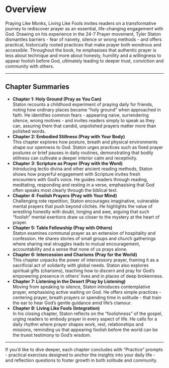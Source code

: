 # Overview

Praying Like Monks, Living Like Fools invites readers on a transformative journey to rediscover prayer as an essential, life-changing engagement with God. Drawing on his experience in the 24-7 Prayer movement, Tyler Staton dismantles barriers - fear of naivety, silence or wrong methods - and offers practical, historically rooted practices that make prayer both wondrous and accessible. Throughout the book, he emphasises that authentic prayer is less about technique and more about honesty, humility and a willingness to appear foolish before God, ultimately leading to deeper trust, conviction and community with others.

---

## Chapter Summaries

-   **Chapter 1: Holy Ground (Pray as You Can)**  
     Staton recounts a childhood experiment of praying daily for friends, noting how ordinary places became “holy ground” when approached in faith. He identifies common fears - appearing naive, surrendering silence, wrong motives - and invites readers simply to speak as they can, assuring them that candid, unpolished prayers matter more than polished words.
-   **Chapter 2: Embodied Stillness (Pray with Your Body)**  
     This chapter explores how posture, breath and physical environments shape our openness to God. Staton urges practices such as fixed prayer postures or brief pauses in daily routines, demonstrating that bodily stillness can cultivate a deeper interior calm and receptivity.
-   **Chapter 3: Scripture as Prayer (Pray with the Word)**  
     Introducing lectio divina and other ancient reading methods, Staton shows how prayerful engagement with Scripture invites fresh encounters with God’s voice. He guides readers through reading, meditating, responding and resting in a verse, emphasising that God often speaks most clearly through the biblical text.
-   **Chapter 4: Foolish Prayers (Pray with Your Mind)**  
     Challenging rote repetition, Staton encourages imaginative, vulnerable mental prayers that push beyond clichés. He highlights the value of wrestling honestly with doubt, longing and awe, arguing that such “foolish” mental exertions draw us closer to the mystery at the heart of prayer.
-   **Chapter 5: Table Fellowship (Pray with Others)**  
     Staton examines communal prayer as an extension of hospitality and confession. He shares stories of small groups and church gatherings where sharing real struggles leads to mutual encouragement, accountability and a sense that none of us prays alone.
-   **Chapter 6: Intercession and Charisms (Pray for the World)**  
     This chapter unpacks the power of intercessory prayer, framing it as a sacrificial act of solidarity with global needs. Staton also explores spiritual gifts (charisms), teaching how to discern and pray for God’s empowering presence in others’ lives and in places of deep brokenness.
-   **Chapter 7: Listening in the Desert (Pray by Listening)**  
     Moving from speaking to silence, Staton introduces contemplative prayer, emphasising active waiting on God. He offers simple practices - centering prayer, breath prayers or spending time in solitude - that train the ear to hear God’s gentle guidance amid life’s clamour.
-   **Chapter 8: Living Like Fools (Integration)**  
     In his closing chapter, Staton reflects on the “foolishness” of the gospel, urging readers to embody prayer in every aspect of life. He calls for a daily rhythm where prayer shapes work, rest, relationships and missions, reminding us that appearing foolish before the world can be the truest testimony to God’s wisdom.

---

If you’d like to dive deeper, each chapter concludes with “Practice” prompts - practical exercises designed to anchor the insights into your daily life - and reflection questions to foster growth in both solitude and community.
